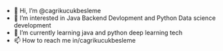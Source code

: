- 👋 Hi, I’m @cagrikucukbesleme
- 👀 I’m interested in Java Backend Devlopment and Python Data science development
- 🌱 I’m currently learning java and python deep learning tech
- 📫 How to reach me in/cagrikucukbesleme

<!---
cagrikucukbesleme/cagrikucukbesleme is a ✨ special ✨ repository because its `README.md` (this file) appears on your GitHub profile.
You can click the Preview link to take a look at your changes.
--->
